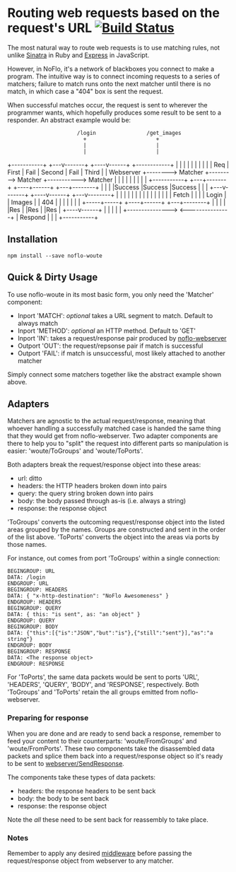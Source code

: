# Routing web requests based on the request's URL [![Build Status](https://secure.travis-ci.org/kenhkan/noflo-woute.png?branch=master)](https://travis-ci.org/kenhkan/noflo-woute)

The most natural way to route web requests is to use matching rules, not
unlike [Sinatra](http://www.sinatrarb.com/) in Ruby and
[Express](http://expressjs.com/) in JavaScript.

However, in NoFlo, it's a network of blackboxes you connect to make a
program. The intuitive way is to connect incoming requests to a series
of matchers; failure to match runs onto the next matcher until there is
no match, in which case a "404" box is sent the request.

When successful matches occur, the request is sent to wherever the
programmer wants, which hopefully produces some result to be sent to a
responder. An abstract example would be:

    
                          /login                /get_images
                            +                      +
                            |                      |
                            |                      |
   +-----------+        +---v-------+         +----v------+           +------------+
   |           |        |           |         |           |           |            |
   |           |  Req   |  First    |  Fail   |  Second   |  Fail     |  Third     |
   | Webserver +-------->  Matcher  +--------->  Matcher  +----------->  Matcher   |
   |           |        |           |         |           |           |            |
   +-----------+        +---+-------+         +----+------+           +---+--------+
                            |                      |                      |
                            |Success               |Success               |Success
                            |                      |                      |
                        +---v-------+         +----v------+           +---v--------+
                        |           |         |           |           |            |
                        |           |         |           |           |            |
                        |           |         | Fetch     |           |            |
                        | Login     |         | Images    |           | 404        |
                        |           |         |           |           |            |
                        +-----+-----+         +----+------+           +---+--------+
                              |                    |                      |
                              |                    |Res                   |
                              |Res                 |                      |Res
                              |               +----v------+               |
                              |               |           |               |
                              +--------------->           <---------------+
                                              | Respond   |
                                              |           |
                                              +-----------+


## Installation

    npm install --save noflo-woute


## Quick & Dirty Usage

To use noflo-woute in its most basic form, you only need the 'Matcher'
component:

* Inport 'MATCH': *optional* takes a URL segment to match. Default to
  always match
* Inport 'METHOD': *optional* an HTTP method. Default to 'GET'
* Inport 'IN': takes a request/response pair produced by
  [noflo-webserver](https://github.com/noflo/noflo-webserver)
* Outport 'OUT': the request/repsonse pair if match is successful
* Outport 'FAIL': if match is unsuccessful, most likely attached to
  another matcher

Simply connect some matchers together like the abstract example shown
above.


## Adapters

Matchers are agnostic to the actual request/response, meaning that
whoever handling a successfully matched case is handed the same thing
that they would get from noflo-webserver. Two adapter components are
there to help you to "split" the request into different parts so
manipulation is easier: 'woute/ToGroups' and 'woute/ToPorts'.

Both adapters break the request/response object into these areas:

* url: ditto
* headers: the HTTP headers broken down into pairs
* query: the query string broken down into pairs
* body: the body passed through as-is (i.e. always a string)
* response: the response object

'ToGroups' converts the outcoming request/response object into the
listed areas grouped by the names. Groups are constructed and sent in
the order of the list above. 'ToPorts' converts the object into the
areas via ports by those names.

For instance, out comes from port 'ToGroups' within a single connection:

    BEGINGROUP: URL
    DATA: /login
    ENDGROUP: URL
    BEGINGROUP: HEADERS
    DATA: { "x-http-destination": "NoFlo Awesomeness" }
    ENDGROUP: HEADERS
    BEGINGROUP: QUERY
    DATA: { this: "is sent", as: "an object" }
    ENDGROUP: QUERY
    BEGINGROUP: BODY
    DATA: {"this":[{"is":"JSON","but":"is"},{"still":"sent"}],"as":"a string"}
    ENDGROUP: BODY
    BEGINGROUP: RESPONSE
    DATA: <The response object>
    ENDGROUP: RESPONSE

For 'ToPorts', the same data packets would be sent to ports 'URL',
'HEADERS', 'QUERY', 'BODY', and 'RESPONSE', respectively. Both
'ToGroups' and 'ToPorts' retain the all groups emitted from
noflo-webserver.

### Preparing for response

When you are done and are ready to send back a response, remember to
feed your content to their counterparts: 'woute/FromGroups' and
'woute/FromPorts'. These two components take the disassembled data
packets and splice them back into a request/response object so it's
ready to be sent to
[webserver/SendResponse](https://github.com/noflo/noflo-webserver/blob/master/components/SendResponse.coffee).

The components take these types of data packets:

* headers: the response headers to be sent back
* body: the body to be sent back
* response: the response object

Note the *all* these need to be sent back for reassembly to take place.

### Notes

Remember to apply any desired
[middleware](https://github.com/noflo/noflo-webserver/tree/master/components)
before passing the request/response object from webserver to any
matcher.
